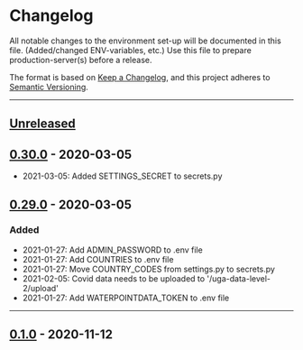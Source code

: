 # Changelog

All notable changes to the environment set-up will be documented in this file.
(Added/changed ENV-variables, etc.) Use this file to prepare
production-server(s) before a release.

The format is based on [Keep a Changelog](https://keepachangelog.com/en/1.0.0/),
and this project adheres to
[Semantic Versioning](https://semver.org/spec/v2.0.0.html).

---

## [Unreleased](https://github.com/rodekruis/IBF-system/compare/0.1.0...master)

## [0.30.0](https://github.com/rodekruis/IBF-system/releases/tag/0.30.0) - 2020-03-05

- 2021-03-05: Added SETTINGS_SECRET to secrets.py

## [0.29.0](https://github.com/rodekruis/IBF-system/releases/tag/0.29.0) - 2020-03-05

### Added

-   2021-01-27: Add ADMIN_PASSWORD to .env file
-   2021-01-27: Add COUNTRIES to .env file
-   2021-01-27: Move COUNTRY_CODES from settings.py to secrets.py
-   2021-02-05: Covid data needs to be uploaded to '/uga-data-level-2/upload'
-   2021-01-27: Add WATERPOINTDATA_TOKEN to .env file

---

## [0.1.0](https://github.com/rodekruis/IBF-system/releases/tag/0.1.0) - 2020-11-12

